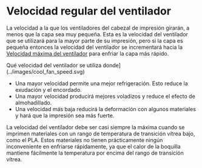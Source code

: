 Velocidad regular del ventilador
====
La velocidad a la que los ventiladores del cabezal de impresión girarán, a menos que la capa sea muy pequeña. Esta es la velocidad del ventilador que se utilizará para la mayor parte de su impresión, pero si la capa es pequeña entonces la velocidad del ventilador se incrementará hacia la [Velocidad máxima del ventilador](cool_fan_speed_max.md) para enfriar la capa más rápido.

Qué velocidad del ventilador se utiliza donde](../images/cool_fan_speed.svg)

* Una mayor velocidad permite una mejor refrigeración. Esto reduce la exudación y el encordado.
* Una mayor velocidad producirá mejores voladizos y reduce el efecto de almohadillado.
* Una velocidad más baja reducirá la deformación con algunos materiales y hará que la impresión sea más fuerte.

La velocidad del ventilador debe ser casi siempre la máxima cuando se imprimen materiales con un rango de temperatura de transición vítrea bajo, como el PLA. Estos materiales no tienen prácticamente ningún inconveniente en enfriarse rápidamente, ya que el calor de la boquilla mantiene fácilmente la temperatura por encima del rango de transición vítrea.